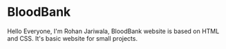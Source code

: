 # BloodBank
Hello Everyone,
I'm Rohan Jariwala,
BloodBank website is based on HTML and CSS.
It's basic website for small projects.

